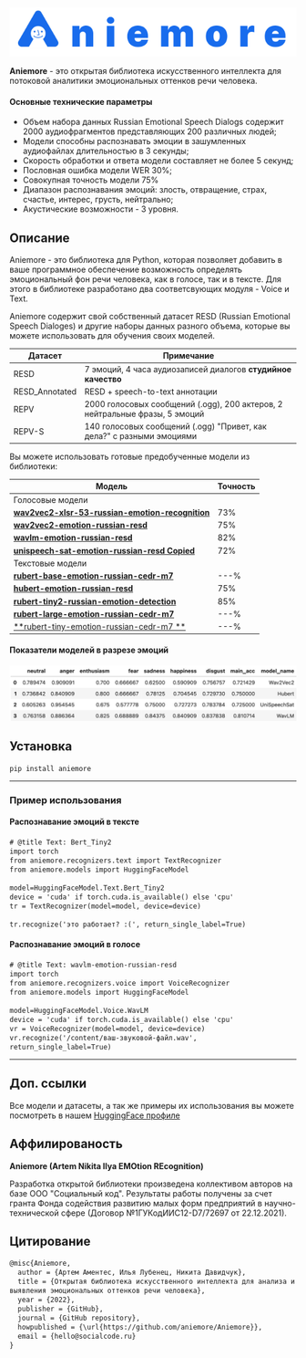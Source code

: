 ![Aniemore Logo](logo.png)

 **Aniemore** - это открытая библиотека искусственного интеллекта для потоковой аналитики эмоциональных оттенков речи человека.

#### Основные технические параметры

- Объем набора данных Russian Emotional Speech Dialogs содержит 2000 аудиофрагментов представляющих 200 различных людей;
- Модели способны распознавать эмоции в зашумленных аудиофайлах длительностью в 3 секунды;
- Скорость обработки и ответа модели составляет не более 5 секунд;
- Пословная ошибка модели WER 30%;
- Совокупная точность модели 75%
- Диапазон распознавания эмоций: злость, отвращение, страх, счастье, интерес, грусть, нейтрально;
- Акустические возможности - 3 уровня.




## Описание
Aniemore - это библиотека для Python, которая позволяет добавить в ваше 
программное обеспечение возможность определять эмоциональный фон речи человека, как в голосе, 
так и в тексте. Для этого в библиотеке разработано два соответсвующих модуля - Voice и Text.

Aniemore содержит свой собственный датасет RESD (Russian Emotional Speech Dialoges) и другие 
наборы данных разного объема, которые вы можете использовать для обучения своих моделей.

| Датасет        | Примечание                                                                  |
|----------------|-----------------------------------------------------------------------------|
| RESD           | 7 эмоций, 4 часа аудиозаписей диалогов **студийное качество**               |
| RESD_Annotated | RESD + speech-to-text аннотации                                             |
| REPV           | 2000 голосовых сообщений (.ogg), 200 актеров, 2 нейтральные фразы, 5 эмоций |
| REPV-S         | 140 голосовых сообщений (.ogg) "Привет, как дела?" с разными эмоциями       |

Вы можете использовать готовые предобученные модели из библиотеки: 

| Модель                                                                                                                           | Точность |
|----------------------------------------------------------------------------------------------------------------------------------|----------|
| Голосовые модели                                                                                                                 |          |
| [**wav2vec2-xlsr-53-russian-emotion-recognition**](https://huggingface.co/Aniemore/wav2vec2-xlsr-53-russian-emotion-recognition) | 73%      |
| [**wav2vec2-emotion-russian-resd**](https://huggingface.co/Aniemore/wav2vec2-emotion-russian-resd)                               | 75%      |
| [**wavlm-emotion-russian-resd**](https://huggingface.co/Aniemore/wavlm-emotion-russian-resd)                                     | 82%      |
| [**unispeech-sat-emotion-russian-resd Copied**](https://huggingface.co/Aniemore/unispeech-sat-emotion-russian-resd)              | 72%      |
| Текстовые модели                                                                                                                 |          |
| [**rubert-base-emotion-russian-cedr-m7**](https://huggingface.co/Aniemore/rubert-base-emotion-russian-cedr-m7)                   | ---%     |
| [**hubert-emotion-russian-resd**](https://huggingface.co/Aniemore/hubert-emotion-russian-resd)                                   | 75%      |
| [**rubert-tiny2-russian-emotion-detection**](https://huggingface.co/Aniemore/rubert-tiny2-russian-emotion-detection)             | 85%      |
| [**rubert-large-emotion-russian-cedr-m7**](https://huggingface.co/Aniemore/rubert-large-emotion-russian-cedr-m7)                 | ---%     |
| [**rubert-tiny-emotion-russian-cedr-m7 **](https://huggingface.co/Aniemore/rubert-tiny-emotion-russian-cedr-m7)                  | ---%     |

#### Показатели моделей в разрезе эмоций
![показатели моделей.jpg](model_sota.jpg)


## <a name="Install"></a>	Установка
```shell
pip install aniemore
```
<hr>

### Пример использования
#### Распознавание эмоций в тексте
```shell
# @title Text: Bert_Tiny2
import torch
from aniemore.recognizers.text import TextRecognizer
from aniemore.models import HuggingFaceModel

model=HuggingFaceModel.Text.Bert_Tiny2
device = 'cuda' if torch.cuda.is_available() else 'cpu'
tr = TextRecognizer(model=model, device=device)

tr.recognize('это работает? :(', return_single_label=True)
```
#### Распознавание эмоций в голосе

```shell
# @title Text: wavlm-emotion-russian-resd 
import torch
from aniemore.recognizers.voice import VoiceRecognizer
from aniemore.models import HuggingFaceModel

model=HuggingFaceModel.Voice.WavLM
device = 'cuda' if torch.cuda.is_available() else 'cpu'
vr = VoiceRecognizer(model=model, device=device)
vr.recognize('/content/ваш-звуковой-файл.wav', return_single_label=True)
```
<hr>

## Доп. ссылки

Все модели и датасеты, а так же примеры их использования вы можете посмотреть в нашем [HuggingFace профиле](https://huggingface.co/Aniemore)

## Аффилированость
**Aniemore (Artem Nikita Ilya EMOtion REcognition)**

Разработка открытой библиотеки произведена коллективом авторов на базе ООО "Социальный код".
Результаты работы получены за счет гранта Фонда содействия развитию малых форм предприятий в научно-технической сфере (Договор №1ГУКодИИС12-D7/72697
от 22.12.2021).

## Цитирование
```
@misc{Aniemore,
  author = {Артем Аментес, Илья Лубенец, Никита Давидчук},
  title = {Открытая библиотека искусственного интеллекта для анализа и выявления эмоциональных оттенков речи человека},
  year = {2022},
  publisher = {GitHub},
  journal = {GitHub repository},
  howpublished = {\url{https://github.com/aniemore/Aniemore}},
  email = {hello@socialcode.ru}
}
```

